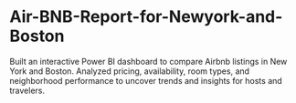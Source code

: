 # Air-BNB-Report-for-Newyork-and-Boston
Built an interactive Power BI dashboard to compare Airbnb listings in New York and Boston. Analyzed pricing, availability, room types, and neighborhood performance to uncover trends and insights for hosts and travelers.
